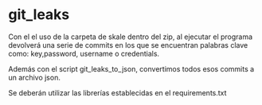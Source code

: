 # git_leaks

Con el el uso de la carpeta de skale dentro del zip, al ejecutar el programa devolverá una serie de commits en los que se encuentran palabras clave como: key,password,
username o credentials.  


Además con el script git_leaks_to_json, convertimos todos esos commits a un archivo json.

Se deberán utilizar las librerías establecidas en el requirements.txt
